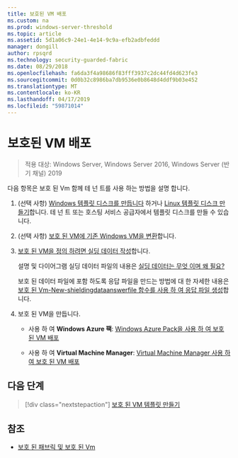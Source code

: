 ```yaml
---
title: 보호된 VM 배포
ms.custom: na
ms.prod: windows-server-threshold
ms.topic: article
ms.assetid: 5d1a06c9-24e1-4e14-9c9a-efb2adbfeddd
manager: dongill
author: rpsqrd
ms.technology: security-guarded-fabric
ms.date: 08/29/2018
ms.openlocfilehash: fa6da3f4a98686f83fff3937c2dc44fd4d623fe3
ms.sourcegitcommit: 0d0b32c8986ba7db9536e0b8648d4ddf9b03e452
ms.translationtype: MT
ms.contentlocale: ko-KR
ms.lasthandoff: 04/17/2019
ms.locfileid: "59871014"
---
```

# <a name="deploy-shielded-vms"></a>보호된 VM 배포


>적용 대상: Windows Server, Windows Server 2016, Windows Server (반기 채널) 2019

다음 항목은 보호 된 Vm 함께 테 넌 트를 사용 하는 방법을 설명 합니다.

1. (선택 사항) [Windows 템플릿 디스크를 만듭니다](guarded-fabric-create-a-shielded-vm-template.md) 하거나 [Linux 템플릿 디스크 만들기](guarded-fabric-create-a-linux-shielded-vm-template.md)합니다. 테 넌 트 또는 호스팅 서비스 공급자에서 템플릿 디스크를 만들 수 있습니다. 

2. (선택 사항) [보호 된 VM에 기존 Windows VM을 변환](guarded-fabric-vm-shielding-helper-vhd.md)합니다. 

3. [보호 된 VM을 정의 하려면 실딩 데이터 작성](guarded-fabric-tenant-creates-shielding-data.md)합니다.

    설명 및 다이어그램 실딩 데이터 파일의 내용은 [실딩 데이터는 무엇 이며 왜 필요?](guarded-fabric-and-shielded-vms.md#what-is-shielding-data-and-why-is-it-necessary)
    
    보호 된 데이터 파일에 포함 하도록 응답 파일을 만드는 방법에 대 한 자세한 내용은 [보호 된 Vm-New-shieldingdataanswerfile 함수를 사용 하 여 응답 파일 생성](guarded-fabric-sample-unattend-xml-file.md)합니다.

4. 보호 된 VM을 만듭니다.
 
    - 사용 하 여 **Windows Azure 팩**: [Windows Azure Pack을 사용 하 여 보호 된 VM 배포](guarded-fabric-shielded-vm-windows-azure-pack.md)

    - 사용 하 여 **Virtual Machine Manager**: [Virtual Machine Manager 사용 하 여 보호 된 VM 배포](guarded-fabric-tenant-deploys-shielded-vm-using-vmm.md)

## <a name="next-step"></a>다음 단계

>[!div class="nextstepaction"]
[보호 된 VM 템플릿 만들기](guarded-fabric-create-a-shielded-vm-template.md)

## <a name="see-also"></a>참조

- [보호 된 패브릭 및 보호 된 Vm](guarded-fabric-and-shielded-vms-top-node.md)
